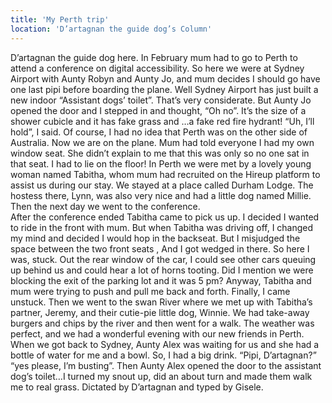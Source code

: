 ```yaml
---
title: 'My Perth trip'
location: 'D’artagnan the guide dog’s Column'
---
```

D’artagnan the guide dog here.  In February mum had to go to Perth to attend a conference on digital accessibility. So here we were at Sydney Airport with Aunty Robyn and Aunty Jo, and mum decides I should go have one last pipi before boarding the plane. Well Sydney Airport has just built a  new indoor “Assistant dogs’ toilet”. That’s very considerate.  But Aunty Jo opened the door and I stepped in and  thought, “Oh no”.  It’s the size of a shower cubicle and it has fake grass and …a fake red fire hydrant!  “Uh, I’ll hold”, I said.  Of course, I had no idea that Perth was on the other side of Australia.
Now we are on the plane.  Mum had told everyone I had my own  window seat. She didn’t explain to me  that this was only so no one sat in that seat.  I had to lie on the floor!
In Perth we were met by a lovely young woman named Tabitha, whom mum had recruited on the Hireup platform to assist us during our stay. 
We stayed at a place called Durham Lodge.  The hostess there, Lynn, was      also very nice and had a little dog named Millie.  
Then the next day we went to the conference.  
After the conference ended Tabitha came to pick us up.  I decided I wanted to ride in the front with mum.  But when Tabitha  was driving off, I changed my mind and decided I would hop in the backseat. But I misjudged the  space between the two front seats ,  And I got wedged in there.  So here I was, stuck.  Out the rear window of the car, I could see other cars queuing up behind us and could hear a lot of horns tooting. Did I mention we were blocking the exit of the parking lot and it was 5 pm? Anyway, Tabitha and mum were trying to push and pull me back and forth.     Finally, I came unstuck.
Then we went to the swan River where we met up with Tabitha’s partner, Jeremy, and their cutie-pie  little dog, Winnie.  We had take-away burgers and chips by the river and then went for a walk.  The weather was perfect, and we had a wonderful evening with our new friends in Perth.
When we got back to Sydney, Aunty Alex was waiting for us and she had a bottle of water for me and a bowl. So, I had a big drink.  “Pipi, D’artagnan?”  “yes please, I’m busting”.  Then Aunty Alex opened the door to the assistant dog’s toilet…I turned my snout up, did an about turn and made them walk me to real grass.
Dictated by D’artagnan and typed by Gisele.
